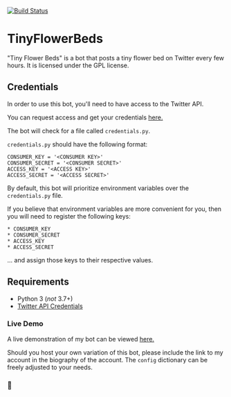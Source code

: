 [![Build Status](https://travis-ci.org/alwayslivid/TinyFlowerBeds.svg?branch=master)](https://travis-ci.org/alwayslivid/TinyFlowerBeds)

# TinyFlowerBeds
"Tiny Flower Beds" is a bot that posts a tiny flower bed on Twitter every few hours.
It is licensed under the GPL license.

## Credentials

In order to use this bot, you'll need to have access to the Twitter API.

You can request access and get your credentials [here.](https://dev.twitter.com)

The bot will check for a file called `credentials.py`.

`credentials.py` should have the following format:

```
CONSUMER_KEY = '<CONSUMER KEY>'
CONSUMER_SECRET = '<CONSUMER SECRET>'
ACCESS_KEY = '<ACCESS KEY>'
ACCESS_SECRET = '<ACCESS SECRET>'
```


By default, this bot will prioritize environment variables over the `credentials.py` file.

If you believe that environment variables are more convenient for you, then you will need to register the following keys:
```
* CONSUMER_KEY
* CONSUMER_SECRET
* ACCESS_KEY
* ACCESS_SECRET
```

... and assign those keys to their respective values.

## Requirements

* Python 3 (*not* 3.7+)
* [Twitter API Credentials](https://dev.twitter.com)


### Live Demo
A live demonstration of my bot can be viewed [here.](https://twitter.com/tinyflowerbeds)

Should you host your own variation of this bot, please include the link to my account in the biography of the account. The `config` dictionary can be freely adjusted to your needs.

### 🌹